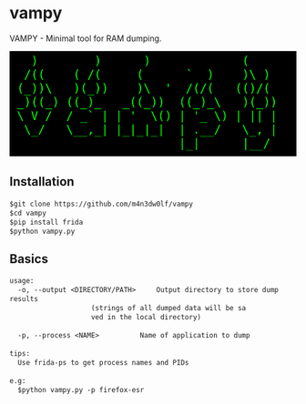 # vampy

VAMPY - Minimal tool for RAM dumping.

![alt text](banner.png)

## Installation
```
$git clone https://github.com/m4n3dw0lf/vampy
$cd vampy
$pip install frida
$python vampy.py
```

## Basics
```
usage:
  -o, --output <DIRECTORY/PATH>		Output directory to store dump results
					(strings of all dumped data will be sa
					ved in the local directory)

  -p, --process <NAME>			Name of application to dump

tips:
  Use frida-ps to get process names and PIDs

e.g:
  $python vampy.py -p firefox-esr
```
